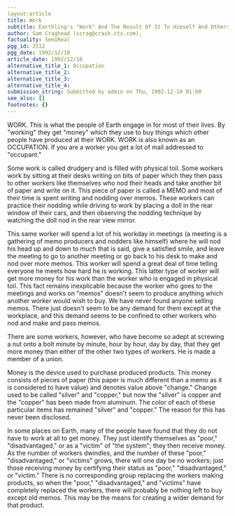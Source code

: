 ```yaml
---
layout:article
title: Work
subtitle: Earthling's "Work" And The Result Of It To Himself And Others
author: Sam Craghead (scrag@crash.cts.com),
factuality: SemiReal
pgg_id: 2S12
pgg_date: 1992/12/10
article_date: 1992/12/10
alternative_title_1: Occupation
alternative_title_2: 
alternative_title_3: 
alternative_title_4: 
submission_string: Submitted by admin on Thu, 1992-12-10 01:00
see_also: []
footnotes: {}
---
```

<div>
<p>WORK. This is what the people of Earth engage in for most of their lives. By "working" they get "money" which they use to buy things which other people have produced at their WORK. WORK is also known as an OCCUPATION. If you are a worker you get a lot of mail addressed to "occupant."</p>
<p>Some work is called drudgery and is filled with physical toil. Some workers work by sitting at their desks writing on bits of paper which they then pass to other workers like themselves who nod their heads and take another bit of paper and write on it. This piece of paper is called a MEMO and most of their time is spent writing and nodding over memos. These workers can practice their nodding while driving to work by placing a doll in the rear window of their cars, and then observing the nodding technique by watching the doll nod in the rear view mirror.</p>
<p>This same worker will spend a lot of his workday in meetings (a meeting is a gathering of memo producers and nodders like himself) where he will nod his head up and down to much that is said, give a satisfied smile, and leave the meeting to go to another meeting or go back to his desk to make and nod over more memos. This worker will spend a great deal of time telling everyone he meets how hard he is working. This latter type of worker will get more money for his work than the worker who is engaged in physical toil. This fact remains inexplicable because the worker who goes to the meetings and works on "memos" doesn't seem to produce anything which another worker would wish to buy. We have never found anyone selling memos. There just doesn't seem to be any demand for them except at the workplace, and this demand seems to be confined to other workers who nod and make and pass memos.</p>
<p>There are some workers, however, who have become so adept at screwing a nut onto a bolt minute by minute, hour by hour, day by day, that they get more money than either of the other two types of workers. He is made a member of a union.</p>
<p>Money is the device used to purchase produced products. This money consists of pieces of paper (this paper is much different than a memo as it is considered to have value) and denotes value above "change." Change used to be called "silver" and "copper," but now the "silver" is copper and the "copper" has been made from aluminum. The color of each of these particular items has remained "silver" and "copper." The reason for this has never been disclosed.</p>
<p>In some places on Earth, many of the people have found that they do not have to work at all to get money. They just identify themselves as "poor," "disadvantaged," or as a "victim" of "the system"; they then receive money. As the number of workers dwindles, and the number of these "poor," "disadvantaged," or "victims" grows, there will one day be no workers; just those receiving money by certifying their status as "poor," "disadvantaged," or "victim." There is no corresponding group replacing the workers making products, so when the "poor," "disadvantaged," and "victims" have completely replaced the workers, there will probably be nothing left to buy except old memos. This may be the means for creating a wider demand for that product. <!--Amazon_CLS_IM_END--></p>
</div>

